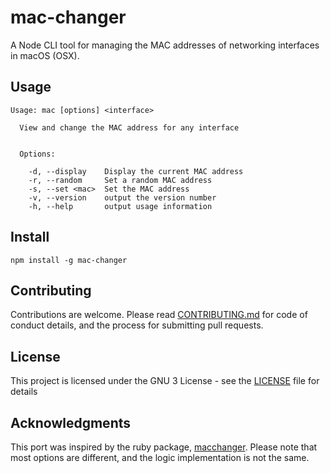# mac-changer

A Node CLI tool for managing the MAC addresses of networking interfaces in macOS (OSX).

## Usage

```
Usage: mac [options] <interface>

  View and change the MAC address for any interface


  Options:

    -d, --display    Display the current MAC address
    -r, --random     Set a random MAC address
    -s, --set <mac>  Set the MAC address
    -v, --version    output the version number
    -h, --help       output usage information
```

## Install

```
npm install -g mac-changer
```

## Contributing

Contributions are welcome. Please read [CONTRIBUTING.md](https://gist.github.com/PurpleBooth/b24679402957c63ec426) for code of conduct details, and the process for submitting pull requests.


## License

This project is licensed under the GNU 3 License - see the [LICENSE](LICENSE) file for details

## Acknowledgments

This port was inspired by the ruby package, [macchanger](https://github.com/acrogenesis/macchanger). Please note that most options are different, and the logic implementation is not the same.